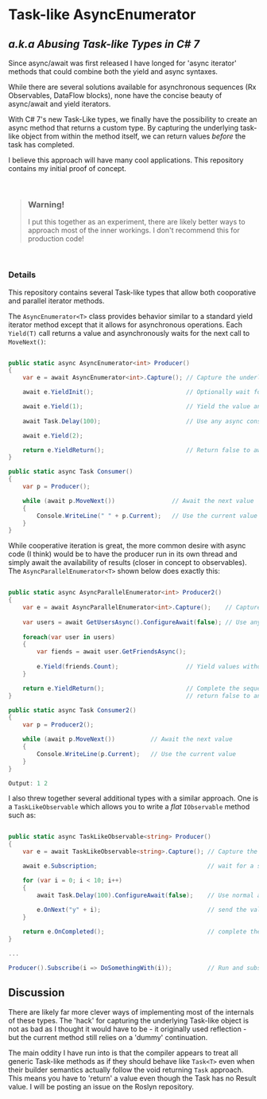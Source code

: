 # Task-like AsyncEnumerator
## _a.k.a Abusing Task-like Types in C# 7_

Since async/await was first released I have longed for 'async iterator' methods that could combine both the yield and async syntaxes.

While there are several solutions available for asynchronous sequences (Rx Observables, DataFlow blocks), none have the concise beauty of async/await and yield iterators.

With C# 7's new Task-Like types, we finally have the possibility to create an async method that returns a custom type. By capturing the underlying task-like object from within the method itself, we can return values _before_ the task has completed.

I believe this approach will have many cool applications. This repository contains my initial proof of concept.

</br>

> ### Warning! 
> I put this together as an experiment, there are likely better ways to approach most of the inner workings. I don't recommend this for production code!

</br>

### Details

This repository contains several Task-like types that allow both cooporative and parallel iterator methods. 

The `AsyncEnumerator<T>` class provides behavior similar to a standard yield iterator method except that it allows for asynchronous operations. Each `Yield(T)` call returns a value and asynchronously waits for the next call to `MoveNext()`:

``````````` c#

public static async AsyncEnumerator<int> Producer()
{
    var e = await AsyncEnumerator<int>.Capture(); // Capture the underlying 'Task'

    await e.YieldInit();                          // Optionally wait for first MoveNext call

    await e.Yield(1);                             // Yield the value and wait for MoveNext
                   
    await Task.Delay(100);                        // Use any async constructs

    await e.Yield(2);

    return e.YieldReturn();                       // Return false to awaiting MoveNext
}

public static async Task Consumer()
{
    var p = Producer();                       

    while (await p.MoveNext())                // Await the next value
    {
        Console.WriteLine(" " + p.Current);   // Use the current value
    }
}

````````````

While cooperative iteration is great, the more common desire with async code (I think) would be to have the producer run in its own thread and simply await the availability of results (closer in concept to observables). The `AsyncParallelEnumerator<T>` shown below does exactly this:

``````````` c#

public static async AsyncParallelEnumerator<int> Producer2()
{
    var e = await AsyncParallelEnumerator<int>.Capture();    // Capture the underlying 'Task'
                       
    var users = await GetUsersAsync().ConfigureAwait(false); // Use any async constructs
    
    foreach(var user in users)
    {
        var fiends = await user.GetFriendsAsync(); 
        
        e.Yield(friends.Count);                   // Yield values without waiting for MoveNext
    }

    return e.YieldReturn();                       // Complete the sequence and 
}                                                 // return false to an awaiting MoveNext

public static async Task Consumer2()
{
    var p = Producer2();

    while (await p.MoveNext())          // Await the next value
    {
        Console.WriteLine(p.Current);   // Use the current value
    }
}

Output: 1 2

```````````````

I also threw together several additional types with a similar approach. One is a `TaskLikeObservable` which allows you to write a _flat_ `IObservable` method such as:

`````````````` c#

public static async TaskLikeObservable<string> Producer()
{
    var e = await TaskLikeObservable<string>.Capture(); // Capture the underlying Task

    await e.Subscription;                               // wait for a subscriber

    for (var i = 0; i < 10; i++)
    {
        await Task.Delay(100).ConfigureAwait(false);    // Use normal async constructs
        
        e.OnNext("y" + i);                              // send the value
    }

    return e.OnCompleted();                             // complete the observable and return.
}

...

Producer().Subscribe(i => DoSomethingWith(i));          // Run and subscribe to the method

```````````````



## Discussion

There are likely far more clever ways of implementing most of the internals of these types. The 'hack' for capturing the underlying Task-like object is not as bad as I thought it would have to be - it originally used reflection - but the current method still relies on a 'dummy' continuation.

The main oddity I have run into is that the compiler appears to treat all generic Task-like methods as if they should behave like `Task<T>` even when their builder semantics actually follow the void returning `Task` approach. This means you have to 'return' a value even though the Task has no Result value. I will be posting an issue on the Roslyn repository.









